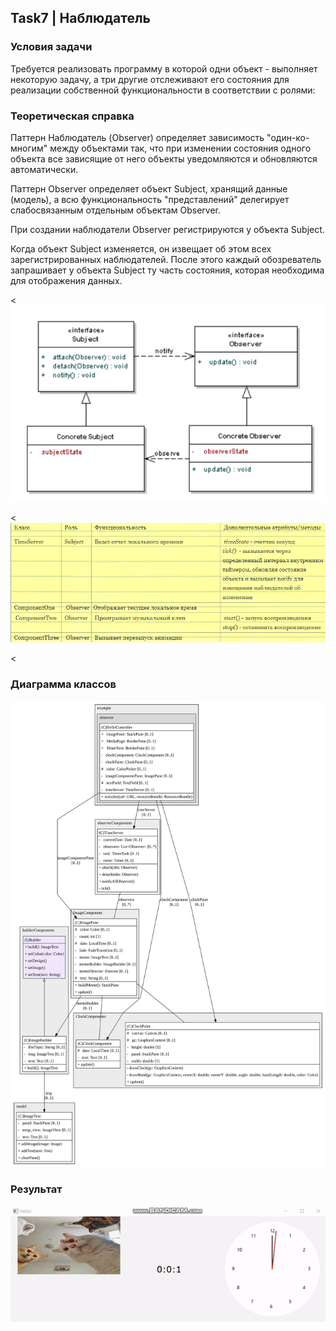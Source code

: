 ## Task7 | Наблюдатель
### Условия задачи
Требуется реализовать программу в которой одни объект - выполняет некоторую задачу, а три другие отслеживают его состояния для реализации собственной функциональности в соответствии с ролями:
### Теоретическая справка
Паттерн Наблюдатель (Observer) определяет зависимость "один-ко-многим" между объектами так, что при изменении состояния одного объекта все зависящие от него объекты уведомляются и обновляются автоматически.
<p>Паттерн Observer определяет объект Subject, хранящий данные (модель), а всю функциональность "представлений" делегирует слабосвязанным отдельным объектам Observer. 

<p>При создании наблюдатели Observer регистрируются у объекта Subject. 

<p>Когда объект Subject изменяется, он извещает об этом всех зарегистрированных наблюдателей. После этого каждый обозреватель запрашивает у объекта Subject ту часть состояния, которая необходима для отображения данных.


  <  ![task](src/main/resources/Images/im.png)
    
  <
    ![task2](src/main/resources/Images/EmbeddedImage.png)
    
  <  <p></p>
    
### Диаграмма классов
![class diagram](src/main/resources/Images/Builder_structure.svg)


### Результат
![task7](src/main/resources/Images/ezgif-7-62efa09fff.gif)
